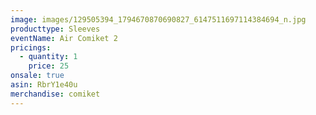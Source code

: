 ```yaml
---
image: images/129505394_1794670870690827_6147511697114384694_n.jpg
producttype: Sleeves
eventName: Air Comiket 2
pricings:
  - quantity: 1
    price: 25
onsale: true
asin: RbrY1e40u
merchandise: comiket
---
```

